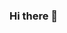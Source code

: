 ### Hi there 👋

<!--
**mehdiasadli/mehdiasadli** is a ✨ _special_ ✨ repository because its `README.md` (this file) appears on your GitHub profile.

Here are some ideas to get you started:

- 🔭 I’m currently working on ...
- 🌱 I’m currently learning ...
- 👯 I’m looking to collaborate on ...
- 🤔 I’m looking for help with ...
- 💬 Ask me about ...s
- 📫 How to reach me: ...
- 😄 Pronouns: ...
- ⚡ Fun fact: ...
-->
